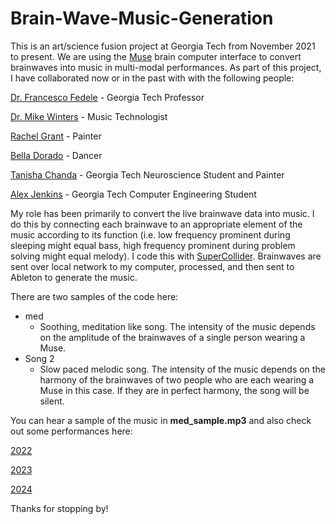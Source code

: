 # Brain-Wave-Music-Generation

This is an art/science fusion project at Georgia Tech from November 2021 to present. We are using the [Muse](https://choosemuse.com/) brain computer interface to convert brainwaves into music in multi-modal performances. As part of this project, I have collaborated now or in the past with with the following people:

[Dr. Francesco Fedele](https://ce.gatech.edu/directory/person/francesco-fedele) - Georgia Tech Professor

[Dr. Mike Winters](https://mikewinters.io/) - Music Technologist

[Rachel Grant](https://www.rachelgrantstudio.com/) - Painter

[Bella Dorado](https://www.facebook.com/belladoradodance/) - Dancer

[Tanisha Chanda](https://tanishachanda.wixsite.com/portfolio/bio) - Georgia Tech Neuroscience Student and Painter

[Alex Jenkins](https://alexj.io/) - Georgia Tech Computer Engineering Student 


My role has been primarily to convert the live brainwave data into music. I do this by connecting each brainwave to an appropriate element of the music according to its function (i.e. low frequency prominent during sleeping might equal bass, high frequency prominent during problem solving might equal melody). I code this with [SuperCollider](https://supercollider.github.io/). Brainwaves are sent over local network to my computer, processed, and then sent to Ableton to generate the music.

There are two samples of the code here:
- med
  - Soothing, meditation like song. The intensity of the music depends on the amplitude of the brainwaves of a single person wearing a Muse.
- Song 2
  - Slow paced melodic song. The intensity of the music depends on the harmony of the brainwaves of two people who are each wearing a Muse in this case. If they are in perfect harmony, the song will be silent.

You can hear a sample of the music in **med_sample.mp3** and also check out some performances here:

[2022](https://www.youtube.com/watch?v=ZB7Gk1lVZFM)

[2023](https://www.youtube.com/watch?v=OFLOn6fzMKY)

[2024](https://youtube.com/playlist?list=PLNIeiKhj4_QRKH-fXi5uLzfnXnkHhH3j4&si=YZlLTAEPueHcegqi)

Thanks for stopping by!
